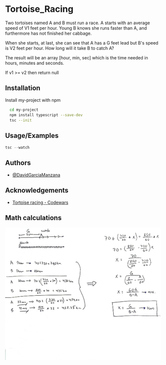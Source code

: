 # Tortoise_Racing

Two tortoises named A and B must run a race. A starts with an average speed of V1 feet per hour. Young B knows she runs faster than A, and furthermore has not finished her cabbage.

When she starts, at last, she can see that A has a G feet lead but B's speed is V2 feet per hour. How long will it take B to catch A?

The result will be an array [hour, min, sec] which is the time needed in hours, minutes and seconds.

If v1 >= v2 then return null




## Installation

Install my-project with npm

```bash
  cd my-project
  npm install typescript --save-dev
  tsc --init
```
    
## Usage/Examples

```javascript
tsc --watch
```


## Authors

- [@DavidGarciaManzana](https://github.com/DavidGarciaManzana)


## Acknowledgements

 - [Tortoise racing - Codewars](https://www.codewars.com/kata/55e2adece53b4cdcb900006c)

## Math calculations

<img src="img/Formula.jpeg" alt="Formula" title="Formula">
